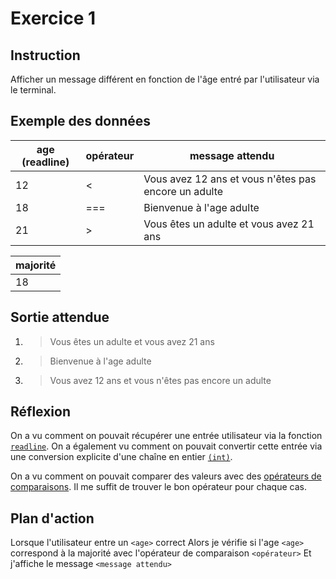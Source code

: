 # Exercice 1

## Instruction

Afficher un message différent en fonction de l'âge entré par l'utilisateur via
le terminal.

## Exemple des données

| age (readline) | opérateur | message attendu                                      |
| -------------- | --------- | ---------------------------------------------------- |
| 12             | <         | Vous avez 12 ans et vous n'êtes pas encore un adulte |
| 18             | ===       | Bienvenue à l'age adulte                             |
| 21             | >         | Vous êtes un adulte et vous avez 21 ans              |

| majorité |
| -------- |
| 18       |

## Sortie attendue

1. > Vous êtes un adulte et vous avez 21 ans

2. > Bienvenue à l'age adulte

3. > Vous avez 12 ans et vous n'êtes pas encore un adulte

## Réflexion

On a vu comment on pouvait récupérer une entrée utilisateur via la fonction
[`readline`](https://www.php.net/manual/fr/function.readline.php). On a
également vu comment on pouvait convertir cette entrée via une conversion
explicite d'une chaîne en entier [`(int)`](https://www.php.net/manual/fr/language.types.integer.php#language.types.integer.casting).

On a vu comment on pouvait comparer des valeurs avec des [opérateurs de comparaisons](https://www.php.net/manual/fr/language.operators.comparison.php).
Il me suffit de trouver le bon opérateur pour chaque cas.

## Plan d'action

Lorsque l'utilisateur entre un `<age>` correct
Alors je vérifie si l'age `<age>` correspond à la majorité avec l'opérateur de comparaison `<opérateur>`
Et j'affiche le message `<message attendu>`
